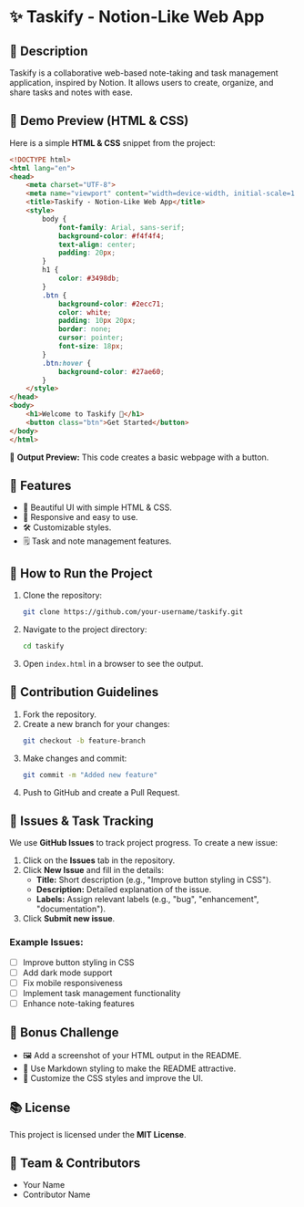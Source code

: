 # ✨ Taskify - Notion-Like Web App

## 📌 Description
Taskify is a collaborative web-based note-taking and task management application, inspired by Notion. It allows users to create, organize, and share tasks and notes with ease.

## 🎨 Demo Preview (HTML & CSS)
Here is a simple **HTML & CSS** snippet from the project:

```html
<!DOCTYPE html>
<html lang="en">
<head>
    <meta charset="UTF-8">
    <meta name="viewport" content="width=device-width, initial-scale=1.0">
    <title>Taskify - Notion-Like Web App</title>
    <style>
        body {
            font-family: Arial, sans-serif;
            background-color: #f4f4f4;
            text-align: center;
            padding: 20px;
        }
        h1 {
            color: #3498db;
        }
        .btn {
            background-color: #2ecc71;
            color: white;
            padding: 10px 20px;
            border: none;
            cursor: pointer;
            font-size: 18px;
        }
        .btn:hover {
            background-color: #27ae60;
        }
    </style>
</head>
<body>
    <h1>Welcome to Taskify 🚀</h1>
    <button class="btn">Get Started</button>
</body>
</html>
```

📌 **Output Preview:** This code creates a basic webpage with a button.

## 🔹 Features
- 🎨 Beautiful UI with simple HTML & CSS.
- 🚀 Responsive and easy to use.
- 🛠️ Customizable styles.
- 🗒️ Task and note management features.

## 🚀 How to Run the Project
1. Clone the repository:  
   ```bash
   git clone https://github.com/your-username/taskify.git
   ```
2. Navigate to the project directory:  
   ```bash
   cd taskify
   ```
3. Open `index.html` in a browser to see the output.

## 🤝 Contribution Guidelines
1. Fork the repository.
2. Create a new branch for your changes:  
   ```bash
   git checkout -b feature-branch
   ```
3. Make changes and commit:  
   ```bash
   git commit -m "Added new feature"
   ```
4. Push to GitHub and create a Pull Request.

## 🐝 Issues & Task Tracking
We use **GitHub Issues** to track project progress. To create a new issue:
1. Click on the **Issues** tab in the repository.
2. Click **New Issue** and fill in the details:
   - **Title:** Short description (e.g., "Improve button styling in CSS").
   - **Description:** Detailed explanation of the issue.
   - **Labels:** Assign relevant labels (e.g., "bug", "enhancement", "documentation").
3. Click **Submit new issue**.

### Example Issues:
- [ ] Improve button styling in CSS
- [ ] Add dark mode support
- [ ] Fix mobile responsiveness
- [ ] Implement task management functionality
- [ ] Enhance note-taking features

## 🌟 Bonus Challenge
- 🖼️ Add a screenshot of your HTML output in the README.
- 🌟 Use Markdown styling to make the README attractive.
- 💄 Customize the CSS styles and improve the UI.

## 📚 License
This project is licensed under the **MIT License**.

## 👥 Team & Contributors
- Your Name
- Contributor Name
